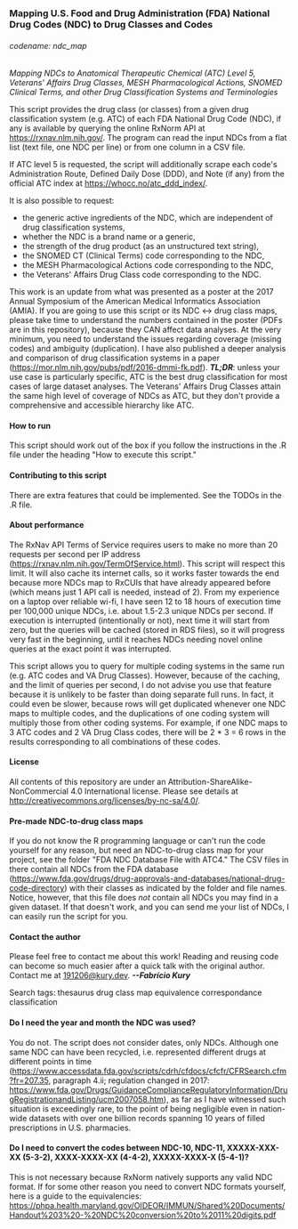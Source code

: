### Mapping U.S. Food and Drug Administration (FDA) National Drug Codes (NDC) to Drug Classes and Codes  
###### codename: ndc_map
*_Mapping NDCs to Anatomical Therapeutic Chemical (ATC) Level 5, Veterans' Affairs Drug Classes, MESH Pharmacological Actions, SNOMED Clinical Terms, and other Drug Classification Systems and Terminologies_*
  
This script provides the drug class (or classes) from a given drug classification system (e.g. ATC) of each FDA National Drug Code (NDC), if any is available by querying the online RxNorm API at https://rxnav.nlm.nih.gov/. The program can read the input NDCs from a flat list (text file, one NDC per line) or from one column in a CSV file.  
  
If ATC level 5 is requested, the script will additionally scrape each code's Administration Route, Defined Daily Dose (DDD), and Note (if any) from the official ATC index at https://whocc.no/atc_ddd_index/.  
  
It is also possible to request:  
- the generic active ingredients of the NDC, which are independent of drug classification systems,  
- whether the NDC is a brand name or a generic,  
- the strength of the drug product (as an unstructured text string),  
- the SNOMED CT (Clinical Terms) code corresponding to the NDC,  
- the MESH Pharmacological Actions code corresponding to the NDC,  
- the Veterans' Affairs Drug Class code corresponding to the NDC.
  
This work is an update from what was presented as a poster at the 2017 Annual Symposium of the American Medical Informatics Association (AMIA). If you are going to use this script or its NDC <-> drug class maps, please take time to understand the numbers contained in the poster (PDFs are in this repository), because they CAN affect data analyses. At the very minimum, you need to understand the issues regarding coverage (missing codes) and ambiguity (duplication). I have also published a deeper analysis and comparison of drug classification systems in a paper (https://mor.nlm.nih.gov/pubs/pdf/2016-dmmi-fk.pdf). **_TL;DR_**: unless your use case is particularly specific, ATC is the best drug classification for most cases of large dataset analyses. The Veterans' Affairs Drug Classes attain the same high level of coverage of NDCs as ATC, but they don't provide a comprehensive and accessible hierarchy like ATC.  
  
#### How to run
This script should work out of the box if you follow the instructions in the .R  file under the heading "How to execute this script."   
  
#### Contributing to this script
There are extra features that could be implemented. See the TODOs in the .R file.  
  
#### About performance
The RxNav API Terms of Service requires users to make no more than 20 requests per second per IP address (https://rxnav.nlm.nih.gov/TermOfService.html). This script will respect this limit. It will also cache its internet calls, so it works faster towards the end because more NDCs map to RxCUIs that have already appeared before (which means just 1 API call is needed, instead of 2). From my experience on a laptop over reliable wi-fi, I have seen 12 to 18 hours of execution time per 100,000 unique NDCs, i.e. about 1.5-2.3 unique NDCs per second. If execution is interrupted (intentionally or not), next time it will start from zero, but the queries will be cached (stored in RDS files), so it will progress very fast in the beginning, until it reaches NDCs needing novel online queries at the exact point it was interrupted.  
  
This script allows you to query for multiple coding systems in the same run (e.g. ATC codes and VA Drug Classes). However, because of the caching, and the limit of queries per second, I do not advise you use that feature because it is unlikely to be faster than doing separate full runs. In fact, it could even be slower, because rows will get duplicated whenever one NDC maps to multiple codes, and the duplications of one coding system will multiply those from other coding systems. For example, if one NDC maps to 3 ATC codes and 2 VA Drug Class codes, there will be 2 * 3 = 6 rows in the results corresponding to all combinations of these codes.  
  
#### License
All contents of this repository are under an Attribution-ShareAlike-NonCommercial 4.0 International license. Please see details at http://creativecommons.org/licenses/by-nc-sa/4.0/.  
  
#### Pre-made NDC-to-drug class maps
If you do not know the R programming language or can't run the code yourself for any reason, but need an NDC-to-drug class map for your project, see the folder "FDA NDC Database File with ATC4." The CSV files in there contain all NDCs from the FDA database (https://www.fda.gov/drugs/drug-approvals-and-databases/national-drug-code-directory) with their classes as indicated by the folder and file names. Notice, however, that this file does *not* contain all NDCs you may find in a given dataset. If that doesn't work, and you can send me your list of NDCs, I can easily run the script for you.  
  
#### Contact the author
Please feel free to contact me about this work! Reading and reusing code can become so much easier after a quick talk with the original author.  
Contact me at 191206@kury.dev. **_--Fabrício Kury_**  
  
Search tags: thesaurus drug class map equivalence correspondance classification
  
#### Do I need the year and month the NDC was used?  
You do not. The script does not consider dates, only NDCs. Although one same NDC can have been recycled, i.e. represented different drugs at different points in time (https://www.accessdata.fda.gov/scripts/cdrh/cfdocs/cfcfr/CFRSearch.cfm?fr=207.35, paragraph 4.ii; regulation changed in 2017: https://www.fda.gov/Drugs/GuidanceComplianceRegulatoryInformation/DrugRegistrationandListing/ucm2007058.htm), as far as I have witnessed such situation is exceedingly rare, to the point of being negligible even in nation-wide datasets with over one billion records spanning 10 years of filled prescriptions in U.S. pharmacies.  
  
#### Do I need to convert the codes between NDC-10, NDC-11, XXXXX-XXX-XX (5-3-2), XXXX-XXXX-XX (4-4-2), XXXXX-XXXX-X (5-4-1)?
This is not necessary because RxNorm natively supports any valid NDC format. If for some other reason you need to convert NDC formats yourself, here is a guide to the equivalencies: https://phpa.health.maryland.gov/OIDEOR/IMMUN/Shared%20Documents/Handout%203%20-%20NDC%20conversion%20to%2011%20digits.pdf
